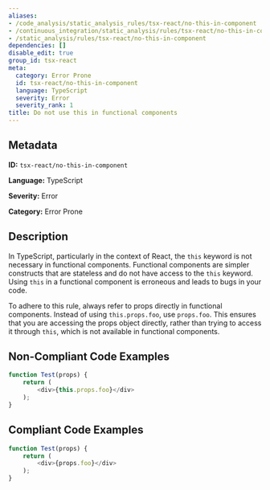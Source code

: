 ```yaml
---
aliases:
- /code_analysis/static_analysis_rules/tsx-react/no-this-in-component
- /continuous_integration/static_analysis/rules/tsx-react/no-this-in-component
- /static_analysis/rules/tsx-react/no-this-in-component
dependencies: []
disable_edit: true
group_id: tsx-react
meta:
  category: Error Prone
  id: tsx-react/no-this-in-component
  language: TypeScript
  severity: Error
  severity_rank: 1
title: Do not use this in functional components
---
```

<!--  SOURCED FROM https://github.com/DataDog/datadog-static-analyzer-rule-docs -->


## Metadata
**ID:** `tsx-react/no-this-in-component`

**Language:** TypeScript

**Severity:** Error

**Category:** Error Prone

## Description
In TypeScript, particularly in the context of React, the `this` keyword is not necessary in functional components. Functional components are simpler constructs that are stateless and do not have access to the `this` keyword. Using `this` in a functional component is erroneous and leads to bugs in your code.

To adhere to this rule, always refer to props directly in functional components. Instead of using `this.props.foo`, use `props.foo`. This ensures that you are accessing the props object directly, rather than trying to access it through `this`, which is not available in functional components.

## Non-Compliant Code Examples
```typescript
function Test(props) {
    return (
        <div>{this.props.foo}</div>
    );
}
```

## Compliant Code Examples
```typescript
function Test(props) {
    return (
        <div>{props.foo}</div>
    );
}
```
